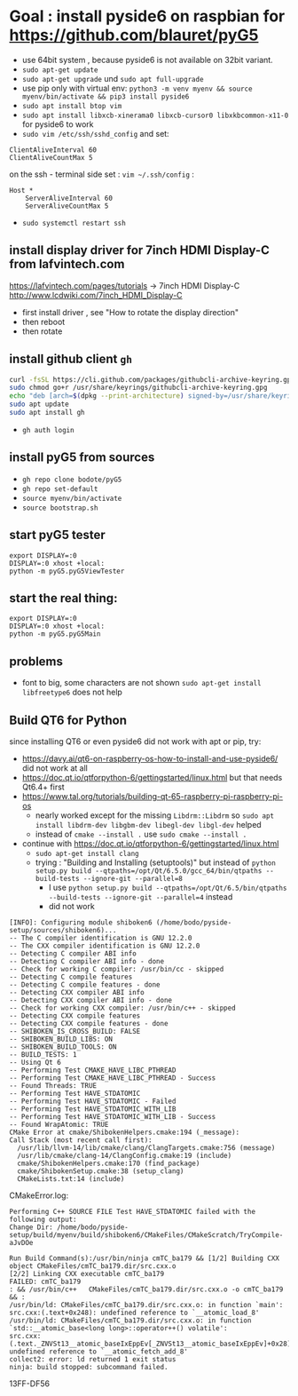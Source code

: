 # Goal : install pyside6 on raspbian for https://github.com/blauret/pyG5
- use 64bit system , because pyside6 is not available on 32bit variant.
- `sudo apt-get update`
- `sudo apt-get upgrade` und `sudo apt full-upgrade`
- use pip only with virtual env: `python3 -m venv myenv && source myenv/bin/activate && pip3 install pyside6` 
- `sudo apt install btop vim`
- `sudo apt install libxcb-xinerama0 libxcb-cursor0 libxkbcommon-x11-0` for pyside6 to work
- `sudo vim /etc/ssh/sshd_config` and set:
```
ClientAliveInterval 60
ClientAliveCountMax 5
```
on the ssh - terminal side set : `vim ~/.ssh/config` : 
```
Host *
    ServerAliveInterval 60
    ServerAliveCountMax 5
```
- `sudo systemctl restart ssh`

## install display driver for 7inch HDMI Display-C from lafvintech.com
https://lafvintech.com/pages/tutorials -> 7inch HDMI Display-C
http://www.lcdwiki.com/7inch_HDMI_Display-C 
- first install driver , see "How to rotate the display direction" 
- then reboot
- then rotate





## install github client `gh`
```bash
curl -fsSL https://cli.github.com/packages/githubcli-archive-keyring.gpg | sudo dd of=/usr/share/keyrings/githubcli-archive-keyring.gpg
sudo chmod go+r /usr/share/keyrings/githubcli-archive-keyring.gpg
echo "deb [arch=$(dpkg --print-architecture) signed-by=/usr/share/keyrings/githubcli-archive-keyring.gpg] https://cli.github.com/packages stable main" | sudo tee /etc/apt/sources.list.d/github-cli.list > /dev/null
sudo apt update
sudo apt install gh
```
- `gh auth login`
## install pyG5 from sources
- `gh repo clone bodote/pyG5`
- `gh repo set-default`
- `source myenv/bin/activate`
- `source bootstrap.sh`
## start pyG5 tester
```
export DISPLAY=:0
DISPLAY=:0 xhost +local:
python -m pyG5.pyG5ViewTester
```
## start the real thing:
```
export DISPLAY=:0
DISPLAY=:0 xhost +local:
python -m pyG5.pyG5Main
```

## problems 
- font to big, some characters are not shown `sudo apt-get install libfreetype6` does not help






## Build QT6 for Python
since installing QT6 or even pyside6 did not work with apt or pip, try: 
- https://davy.ai/qt6-on-raspberry-os-how-to-install-and-use-pyside6/ did not work at all
- https://doc.qt.io/qtforpython-6/gettingstarted/linux.html but that needs Qt6.4+ first
- https://www.tal.org/tutorials/building-qt-65-raspberry-pi-raspberry-pi-os
    - nearly worked except for the missing `Libdrm::Libdrm` so `sudo apt install libdrm-dev libgbm-dev libegl-dev libgl-dev` helped
    - instead of `cmake --install .` use `sudo cmake --install .`
- continue with https://doc.qt.io/qtforpython-6/gettingstarted/linux.html
    - `sudo apt-get install clang`
    -  trying : "Building and Installing (setuptools)"  but instead of `python setup.py build --qtpaths=/opt/Qt/6.5.0/gcc_64/bin/qtpaths --build-tests --ignore-git --parallel=8` 
        - I use `python setup.py build --qtpaths=/opt/Qt/6.5/bin/qtpaths --build-tests --ignore-git --parallel=4` instead 
        - did not work 
```
[INFO]: Configuring module shiboken6 (/home/bodo/pyside-setup/sources/shiboken6)...
-- The C compiler identification is GNU 12.2.0
-- The CXX compiler identification is GNU 12.2.0
-- Detecting C compiler ABI info
-- Detecting C compiler ABI info - done
-- Check for working C compiler: /usr/bin/cc - skipped
-- Detecting C compile features
-- Detecting C compile features - done
-- Detecting CXX compiler ABI info
-- Detecting CXX compiler ABI info - done
-- Check for working CXX compiler: /usr/bin/c++ - skipped
-- Detecting CXX compile features
-- Detecting CXX compile features - done
-- SHIBOKEN_IS_CROSS_BUILD: FALSE
-- SHIBOKEN_BUILD_LIBS: ON
-- SHIBOKEN_BUILD_TOOLS: ON
-- BUILD_TESTS: 1
-- Using Qt 6
-- Performing Test CMAKE_HAVE_LIBC_PTHREAD
-- Performing Test CMAKE_HAVE_LIBC_PTHREAD - Success
-- Found Threads: TRUE  
-- Performing Test HAVE_STDATOMIC
-- Performing Test HAVE_STDATOMIC - Failed
-- Performing Test HAVE_STDATOMIC_WITH_LIB
-- Performing Test HAVE_STDATOMIC_WITH_LIB - Success
-- Found WrapAtomic: TRUE  
CMake Error at cmake/ShibokenHelpers.cmake:194 (_message):
Call Stack (most recent call first):
  /usr/lib/llvm-14/lib/cmake/clang/ClangTargets.cmake:756 (message)
  /usr/lib/cmake/clang-14/ClangConfig.cmake:19 (include)
  cmake/ShibokenHelpers.cmake:170 (find_package)
  cmake/ShibokenSetup.cmake:38 (setup_clang)
  CMakeLists.txt:14 (include)
```
CMakeError.log:
```
Performing C++ SOURCE FILE Test HAVE_STDATOMIC failed with the following output:
Change Dir: /home/bodo/pyside-setup/build/myenv/build/shiboken6/CMakeFiles/CMakeScratch/TryCompile-aJvDOe

Run Build Command(s):/usr/bin/ninja cmTC_ba179 && [1/2] Building CXX object CMakeFiles/cmTC_ba179.dir/src.cxx.o
[2/2] Linking CXX executable cmTC_ba179
FAILED: cmTC_ba179 
: && /usr/bin/c++   CMakeFiles/cmTC_ba179.dir/src.cxx.o -o cmTC_ba179   && :
/usr/bin/ld: CMakeFiles/cmTC_ba179.dir/src.cxx.o: in function `main':
src.cxx:(.text+0x248): undefined reference to `__atomic_load_8'
/usr/bin/ld: CMakeFiles/cmTC_ba179.dir/src.cxx.o: in function `std::__atomic_base<long long>::operator++() volatile':
src.cxx:(.text._ZNVSt13__atomic_baseIxEppEv[_ZNVSt13__atomic_baseIxEppEv]+0x28): undefined reference to `__atomic_fetch_add_8'
collect2: error: ld returned 1 exit status
ninja: build stopped: subcommand failed.
```

13FF-DF56





